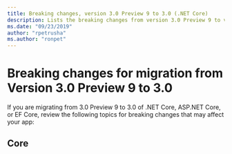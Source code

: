 ```yaml
---
title: Breaking changes, version 3.0 Preview 9 to 3.0 (.NET Core)
description: Lists the breaking changes from version 3.0 Preview 9 to version 3.0 Preview 8 of .NET Core, ASP.NET Core, and EF Core.
ms.date: "09/23/2019"
author: "rpetrusha"
ms.author: "ronpet"
---
```


# Breaking changes for migration from Version 3.0 Preview 9 to 3.0

<!-- [!INCLUDE[versionselector](~/includes/core-changes/versionselector.md)]

[!INCLUDE[introduction](../../../../includes/migration-guide/retargeting/introduction.md)] -->

If you are migrating from 3.0 Preview 9 to 3.0 of .NET Core, ASP.NET Core, or EF Core, review the following topics for breaking changes that may affect your app:

## Core


